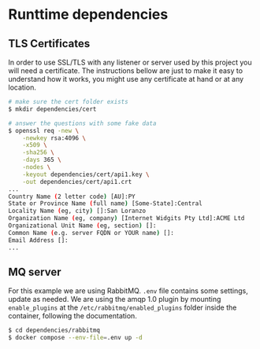 # Runttime dependencies

## TLS Certificates
In order to use SSL/TLS with any listener or server used by this project you will need a certificate. The instructions bellow are just to make it easy to understand how it works, you might use any certificate at hand or at any location.

```bash
# make sure the cert folder exists
$ mkdir dependencies/cert

# answer the questions with some fake data
$ openssl req -new \
    -newkey rsa:4096 \
    -x509 \
    -sha256 \
    -days 365 \
    -nodes \
    -keyout dependencies/cert/api1.key \
    -out dependencies/cert/api1.crt
...
Country Name (2 letter code) [AU]:PY
State or Province Name (full name) [Some-State]:Central
Locality Name (eg, city) []:San Loranzo
Organization Name (eg, company) [Internet Widgits Pty Ltd]:ACME Ltd
Organizational Unit Name (eg, section) []:
Common Name (e.g. server FQDN or YOUR name) []:
Email Address []:
...
```

## MQ server
For this example we are using RabbitMQ. `.env` file contains some settings, update as needed. We are using the amqp 1.0 plugin by mounting `enable_plugins` at the `/etc/rabbitmq/enabled_plugins` folder inside the container, following the documentation.

```bash
$ cd dependencies/rabbitmq
$ docker compose --env-file=.env up -d
```


